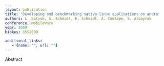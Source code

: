 ```yaml
---
layout: publication
title: "Developing and benchmarking native linux applications on android"
authors: L. Batyuk, A. Schmidt, H. Schmidt, A. Camtepe, S. Albayrak
conference: MobileWare
year: 2009
bibkey: BSS2009

additional_links:
   - {name: "", url: ""}
---
```

Abstract

